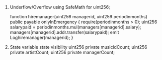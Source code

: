 1. Underflow/Overflow
	using SafeMath for uint256;

	function hiremanager(uint256 managerid, uint256 periodinmonths)
        public
        payable
        onlyInEmergency
    {
        require(periodinmonths > 0);
        uint256 salarypaid = periodinmonths.mul(managers[managerid].salary);
        managers[managerid].addr.transfer(salarypaid);
        emit Loghiremanager(managerid);
    }
2. State variable state visibility
	uint256 private musicidCount;
    	uint256 private artistCount;
    	uint256 private managerCount;
